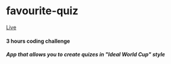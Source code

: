 # favourite-quiz

[Live](http://favourite-quiz.surge.sh)

#### 3 hours coding challenge
##### App that allows you to create quizes in "Ideal World Cup" style
